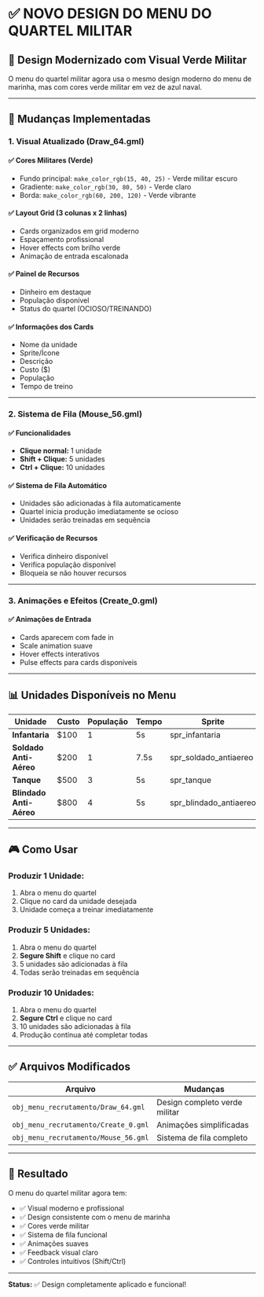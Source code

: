 # ✅ NOVO DESIGN DO MENU DO QUARTEL MILITAR

## 🎨 Design Modernizado com Visual Verde Militar

O menu do quartel militar agora usa o mesmo design moderno do menu de marinha, mas com cores verde militar em vez de azul naval.

---

## 🔄 Mudanças Implementadas

### **1. Visual Atualizado (Draw_64.gml)**

#### ✅ **Cores Militares (Verde)**
- Fundo principal: `make_color_rgb(15, 40, 25)` - Verde militar escuro
- Gradiente: `make_color_rgb(30, 80, 50)` - Verde claro
- Borda: `make_color_rgb(60, 200, 120)` - Verde vibrante

#### ✅ **Layout Grid (3 colunas x 2 linhas)**
- Cards organizados em grid moderno
- Espaçamento profissional
- Hover effects com brilho verde
- Animação de entrada escalonada

#### ✅ **Painel de Recursos**
- Dinheiro em destaque
- População disponível
- Status do quartel (OCIOSO/TREINANDO)

#### ✅ **Informações dos Cards**
- Nome da unidade
- Sprite/Ícone
- Descrição
- Custo ($)
- População
- Tempo de treino

---

### **2. Sistema de Fila (Mouse_56.gml)**

#### ✅ **Funcionalidades**
- **Clique normal:** 1 unidade
- **Shift + Clique:** 5 unidades
- **Ctrl + Clique:** 10 unidades

#### ✅ **Sistema de Fila Automático**
- Unidades são adicionadas à fila automaticamente
- Quartel inicia produção imediatamente se ocioso
- Unidades serão treinadas em sequência

#### ✅ **Verificação de Recursos**
- Verifica dinheiro disponível
- Verifica população disponível
- Bloqueia se não houver recursos

---

### **3. Animações e Efeitos (Create_0.gml)**

#### ✅ **Animações de Entrada**
- Cards aparecem com fade in
- Scale animation suave
- Hover effects interativos
- Pulse effects para cards disponíveis

---

## 📊 Unidades Disponíveis no Menu

| Unidade | Custo | População | Tempo | Sprite |
|---------|-------|-----------|-------|--------|
| **Infantaria** | $100 | 1 | 5s | spr_infantaria |
| **Soldado Anti-Aéreo** | $200 | 1 | 7.5s | spr_soldado_antiaereo |
| **Tanque** | $500 | 3 | 5s | spr_tanque |
| **Blindado Anti-Aéreo** | $800 | 4 | 5s | spr_blindado_antiaereo |

---

## 🎮 Como Usar

### **Produzir 1 Unidade:**
1. Abra o menu do quartel
2. Clique no card da unidade desejada
3. Unidade começa a treinar imediatamente

### **Produzir 5 Unidades:**
1. Abra o menu do quartel
2. **Segure Shift** e clique no card
3. 5 unidades são adicionadas à fila
4. Todas serão treinadas em sequência

### **Produzir 10 Unidades:**
1. Abra o menu do quartel
2. **Segure Ctrl** e clique no card
3. 10 unidades são adicionadas à fila
4. Produção contínua até completar todas

---

## ✅ Arquivos Modificados

| Arquivo | Mudanças |
|---------|----------|
| `obj_menu_recrutamento/Draw_64.gml` | Design completo verde militar |
| `obj_menu_recrutamento/Create_0.gml` | Animações simplificadas |
| `obj_menu_recrutamento/Mouse_56.gml` | Sistema de fila completo |

---

## 🎉 Resultado

O menu do quartel militar agora tem:
- ✅ Visual moderno e profissional
- ✅ Design consistente com o menu de marinha
- ✅ Cores verde militar
- ✅ Sistema de fila funcional
- ✅ Animações suaves
- ✅ Feedback visual claro
- ✅ Controles intuitivos (Shift/Ctrl)

---

**Status:** ✅ Design completamente aplicado e funcional!

